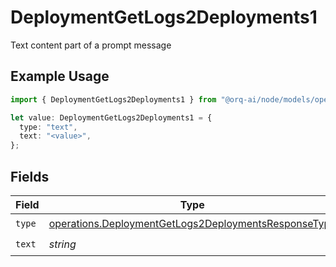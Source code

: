 # DeploymentGetLogs2Deployments1

Text content part of a prompt message

## Example Usage

```typescript
import { DeploymentGetLogs2Deployments1 } from "@orq-ai/node/models/operations";

let value: DeploymentGetLogs2Deployments1 = {
  type: "text",
  text: "<value>",
};
```

## Fields

| Field                                                                                                                        | Type                                                                                                                         | Required                                                                                                                     | Description                                                                                                                  |
| ---------------------------------------------------------------------------------------------------------------------------- | ---------------------------------------------------------------------------------------------------------------------------- | ---------------------------------------------------------------------------------------------------------------------------- | ---------------------------------------------------------------------------------------------------------------------------- |
| `type`                                                                                                                       | [operations.DeploymentGetLogs2DeploymentsResponseType](../../models/operations/deploymentgetlogs2deploymentsresponsetype.md) | :heavy_check_mark:                                                                                                           | N/A                                                                                                                          |
| `text`                                                                                                                       | *string*                                                                                                                     | :heavy_check_mark:                                                                                                           | N/A                                                                                                                          |